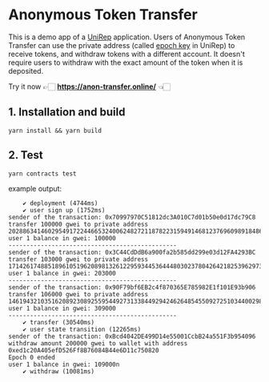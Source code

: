 # Anonymous Token Transfer

This is a demo app of a [UniRep](https://github.com/Unirep/Unirep) application. Users of Anonymous Token Transfer can use the private address (called [epoch key](https://developer.unirep.io/docs/protocol/epoch-key) in UniRep) to receive tokens, and withdraw tokens with a different account. It doesn't require users to withdraw with the exact amount of the token when it is deposited.

Try it now 👉🏻 **https://anon-transfer.online/** 👈🏻

## 1. Installation and build

```shell
yarn install && yarn build
```

## 2. Test

```shell
yarn contracts test
```

example output:

```
    ✔ deployment (4744ms)
    ✔ user sign up (1752ms)
sender of the transaction: 0x70997970C51812dc3A010C7d01b50e0d17dc79C8
transfer 100000 gwei to private address 20288634146029549172244665324006248272118782231594914681237696098918486538180
user 1 balance in gwei: 100000
-----------------------------------------------
sender of the transaction: 0x3C44CdDdB6a900fa2b585dd299e03d12FA4293BC
transfer 103000 gwei to private address 17142617488518961051962089813261229593445364448030237804264218253962973757715
user 1 balance in gwei: 203000
-----------------------------------------------
sender of the transaction: 0x90F79bf6EB2c4f870365E785982E1f101E93b906
transfer 106000 gwei to private address 14619432103516208923089255954492731338449294246264854550927251034400298738983
user 1 balance in gwei: 309000
-----------------------------------------------
    ✔ transfer (30540ms)
    ✔ user state transition (12265ms)
sender of the transaction: 0xBcd4042DE499D14e55001CcbB24a551F3b954096
withdraw amount 200000 gwei to wallet with address 0xed1c20A405efD526Ff8B76084B44e6D11c750820
Epoch 0 ended
user 1 balance in gwei: 109000n
    ✔ withdraw (10081ms)
```
